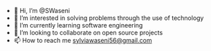 - 👋 Hi, I’m @SWaseni
- 👀 I’m interested in solving problems through the use of technology
- 🌱 I’m currently learning software engineering
- 💞️ I’m looking to collaborate on open source projects
- 📫 How to reach me sylviawaseni56@gmail.com

<!---
SWaseni/SWaseni is a ✨ special ✨ repository because its `README.md` (this file) appears on your GitHub profile.
You can click the Preview link to take a look at your changes.
--->
